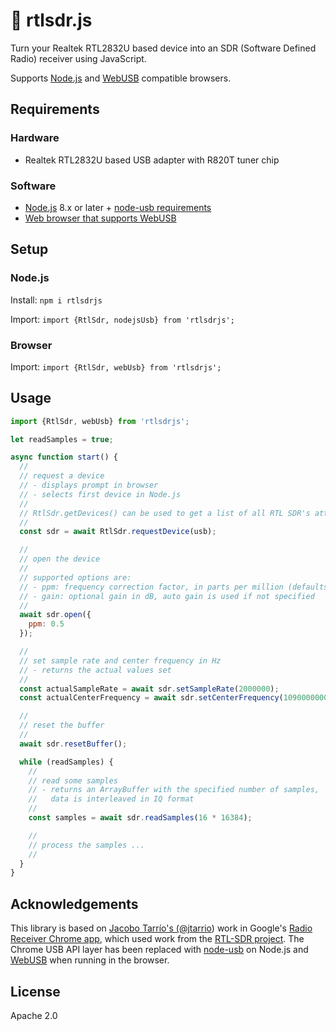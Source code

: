 # 📡 rtlsdr.js

Turn your Realtek RTL2832U based device into an SDR (Software Defined Radio) receiver using JavaScript.

Supports [Node.js](https://nodejs.org/) and [WebUSB](https://wicg.github.io/webusb/) compatible browsers.

## Requirements

### Hardware

* Realtek RTL2832U based USB adapter with R820T tuner chip

### Software

* [Node.js](https://nodejs.org/) 8.x or later + [node-usb requirements](https://github.com/tessel/node-usb#installation)
* [Web browser that supports WebUSB](https://caniuse.com/#feat=webusb)

## Setup

### Node.js

Install: `npm i rtlsdrjs`

Import: `import {RtlSdr, nodejsUsb} from 'rtlsdrjs';`

### Browser

Import: `import {RtlSdr, webUsb} from 'rtlsdrjs';`

## Usage

```javascript
import {RtlSdr, webUsb} from 'rtlsdrjs';

let readSamples = true;

async function start() {
  //
  // request a device
  // - displays prompt in browser
  // - selects first device in Node.js
  //
  // RtlSdr.getDevices() can be used to get a list of all RTL SDR's attached to system
  //
  const sdr = await RtlSdr.requestDevice(usb);

  //
  // open the device
  //
  // supported options are:
  // - ppm: frequency correction factor, in parts per million (defaults to 0)
  // - gain: optional gain in dB, auto gain is used if not specified
  //
  await sdr.open({
    ppm: 0.5
  });

  //
  // set sample rate and center frequency in Hz
  // - returns the actual values set
  //
  const actualSampleRate = await sdr.setSampleRate(2000000);
  const actualCenterFrequency = await sdr.setCenterFrequency(1090000000);

  //
  // reset the buffer
  //
  await sdr.resetBuffer();

  while (readSamples) {
    //
    // read some samples
    // - returns an ArrayBuffer with the specified number of samples,
    //   data is interleaved in IQ format
    //
    const samples = await sdr.readSamples(16 * 16384);

    //
    // process the samples ...
    //
  }
}

```

## Acknowledgements

This library is based on [Jacobo Tarrío's (@jtarrio](https://github.com/jtarrio)) work in Google's [Radio Receiver Chrome app](https://github.com/google/radioreceiver), which used work from the [RTL-SDR project](http://sdr.osmocom.org/trac/wiki/rtl-sdr). The Chrome USB API layer has been replaced with [node-usb](https://github.com/tessel/node-usb) on Node.js and [WebUSB](https://wicg.github.io/webusb/) when running in the browser.

## License

Apache 2.0
